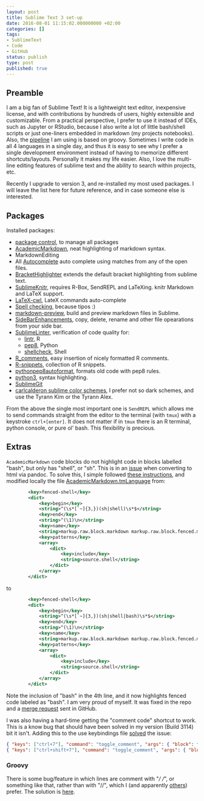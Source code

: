 ```yaml
---
layout: post
title: Sublime Text 3 set-up
date: 2016-08-01 11:15:02.000000000 +02:00
categories: []
tags:
- SublimeText
- Code
- GitHub
status: publish
type: post
published: true
---
```


## Preamble

I am a big fan of Sublime Text! It is a lightweight text editor, inexpensive license, and with contributions by hundreds of users, highly extensible and customizable. From a practical perspective, I prefer to use it instead of IDEs, such as Jupyter or RStudio, because I also write a lot of little bash/shell scripts or just one-liners embedded in markdown (my projects notebooks). Also, the [pipeline](https://github.com/adomingues/NGSpipe2go) I am using is based on groovy. Sometimes I write code in all 4 languages in a single day, and thus it is easy to see why I prefer a single development environment instead of having to memorize different shortcuts/layouts. Personally it makes my life easier. Also, I love the multi-line editing features of sublime text and the ability to search within projects, etc.

Recently I upgrade to version 3, and re-installed my most used packages. I will leave the list here for future reference, and in case someone else is interested.


## Packages

Installed packages:

- [package control](https://packagecontrol.io/installation), to manage all packages
- [AcademicMarkdown](https://github.com/mangecoeur/AcademicMarkdown), neat highlighting of markdown syntax.
- MarkdownEditing
- All [Autocomplete](https://github.com/alienhard/SublimeAllAutocomplete) auto complete using matches from any of the open files.
- [BracketHighlighter](https://github.com/facelessuser/BracketHighlighter) extends the default bracket highlighting from sublime text.
- [SublimeKnitr](https://github.com/andrewheiss/SublimeKnitr), requires R-Box, SendREPL and LaTeXing. knitr Markdown and LaTeX support.
- [LaTeX-cwl](https://packagecontrol.io/packages/LaTeX-cwl), LateX commands auto-complete
- [Spell checking](https://www.sublimetext.com/docs/3/spell_checking.html), because tipos :)
- [markdown-preview](https://github.com/revolunet/sublimetext-markdown-preview), build and preview markdown files in Sublime.
- [SideBarEnhancements](https://packagecontrol.io/packages/SideBarEnhancements), copy, delete, rename and other file opearations from your side bar.
- [SublimeLinter](https://packagecontrol.io/packages/SublimeLinter), verification of code quality for:
	- [lintr](https://github.com/jimhester/SublimeLinter-contrib-lintr), R
	- [pep8](https://github.com/SublimeLinter/SublimeLinter-pep8), Python
	- [shellcheck](https://github.com/SublimeLinter/SublimeLinter-shellcheck), Shell
- [R_comments](https://packagecontrol.io/packages/R_comments), easy insertion of nicely formatted R comments.
- [R-snippets](http://www.jvcasillas.com/code/projects/R-snippets), collection of R snippets.
- [pythonpep8autoformat](https://bitbucket.org/StephaneBunel/pythonpep8autoformat), formats old code with pep8 rules.
- [python3](https://github.com/petervaro/python), syntax highlighting.
- [SublimeGit](https://github.com/SublimeGit/SublimeGit/)
- [carlcalderon sublime color schemes](https://github.com/carlcalderon/sublime-color-schemes), I prefer not so dark schemes, and use the Tyrann Kim or the Tyrann Alex.

From the above the single most important one is `SendREPL` which allows me to send commands straight from the editor to the terminal (with `tmux`) with a keystroke `ctrl+[enter]`. It does not matter if in `tmux` there is an R terminal, python console, or pure ol' bash. This flexibility is precious.


## Extras

`AcademicMarkdown` code blocks do not highlight code in blocks labelled "bash", but only has "shell", or "sh". This is in an [issue](https://github.com/mangecoeur/AcademicMarkdown/issues/12) when converting to html via pandoc. To solve this, I simple followed [these instructions](http://www.sublimetext.com/docs/3/packages.html), and modified locally the file [AcademicMarkdown.tmLanguage](https://github.com/mangecoeur/AcademicMarkdown/blob/3e7ff4bf7498bbbfe49650cfcfe265a7bfe06e66/AcademicMarkdown.tmLanguage) from:


```xml
		<key>fenced-shell</key>
		<dict>
		    <key>begin</key>
		    <string>^(\s*[`~]{3,})(sh|shell)\s*$</string>
		    <key>end</key>
		    <string>^(\1)\n</string>
		    <key>name</key>
		    <string>markup.raw.block.markdown markup.raw.block.fenced.markdown</string>
		    <key>patterns</key>
		    <array>
		        <dict>
		            <key>include</key>
		            <string>source.shell</string>
		        </dict>
		    </array>
		</dict>
```

to

```xml
		<key>fenced-shell</key>
		<dict>
		    <key>begin</key>
		    <string>^(\s*[`~]{3,})(sh|shell|bash)\s*$</string>
		    <key>end</key>
		    <string>^(\1)\n</string>
		    <key>name</key>
		    <string>markup.raw.block.markdown markup.raw.block.fenced.markdown</string>
		    <key>patterns</key>
		    <array>
		        <dict>
		            <key>include</key>
		            <string>source.shell</string>
		        </dict>
		    </array>
		</dict>
```

Note the inclusion of "bash" in the 4th line, and it now highlights fenced code labeled as "bash". I am very proud of myself. It was fixed in the repo and a [merge request](https://github.com/mangecoeur/AcademicMarkdown/pull/19) sent in GitHub.

I was also having a hard-time getting the "comment code" shortcut to work. This is a know bug that should have been solved in my version (Build 3114) bit it isn't. Adding this to the use keybindings file [solved](http://stackoverflow.com/questions/17742781/keyboard-shortcut-to-comment-lines-in-sublime-text-3) the issue:

```json
{ "keys": ["ctrl+7"], "command": "toggle_comment", "args": { "block": false } },
{ "keys": ["ctrl+shift+7"], "command": "toggle_comment", "args": { "block": true } }
```


### Groovy

There is some bug/feature in which lines are comment with "*/ /*", or something like that, rather than with "//", which I (and apparently [others](https://gist.github.com/ddeyoung/5502723)) prefer. The solution is [here](http://stackoverflow.com/a/24577721/1274242).